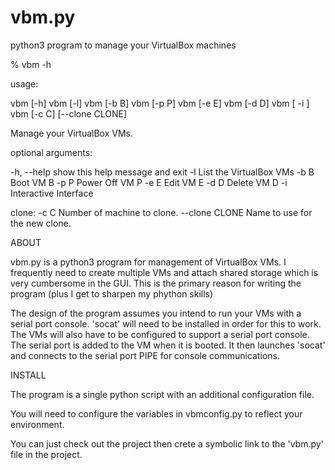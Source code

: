 # vbm.py
python3 program to manage your VirtualBox machines

% vbm -h

usage:

  vbm [-h] 
  vbm [-l] 
  vbm [-b B] 
  vbm [-p P] 
  vbm [-e E] 
  vbm [-d D] 
  vbm [ -i ]
  vbm [-c C] [--clone CLONE]

Manage your VirtualBox VMs.

optional arguments:

  -h, --help     show this help message and exit
  -l             List the VirtualBox VMs
  -b B           Boot VM B
  -p P           Power Off VM P
  -e E           Edit VM E
  -d D           Delete VM D
  -i             Interactive Interface

clone:
  -c C           Number of machine to clone.
  --clone CLONE  Name to use for the new clone.

ABOUT

vbm.py is a python3 program for management of VirtualBox VMs. I frequently
need to create multiple VMs and attach shared storage which is very
cumbersome in the GUI. This is the primary reason for writing the program (plus
I get to sharpen my phython skills)

The design of the program assumes you intend to run your VMs with a serial port
console. 'socat' will need to be installed in order for this to work. The VMs will
also have to be configured to support a serial port console. The serial port is added
to the VM when it is booted. It then launches 'socat' and connects to the serial port
PIPE for console communications.

INSTALL

The program is a single python script with an additional configuration file.

You will need to configure the variables in vbmconfig.py to reflect your environment.

You can just check out the project then crete a symbolic link to the 'vbm.py' file in the
project.